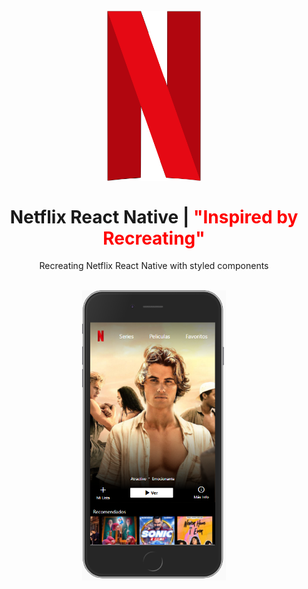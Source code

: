 <h1 align="center">
<br>
  <img src="./assets/logo.png" width="150">
<br>
<br>
Netflix React Native | <span style="color: red">"Inspired by Recreating"</span>
</h1>

<p align="center">Recreating Netflix React Native with styled components</p>
<br>
<div align="center">
   
   <img align="center" src="./assets/Captura de pantalla 2020-10-22 211243.png" width="230px">
   </a>
</div>
